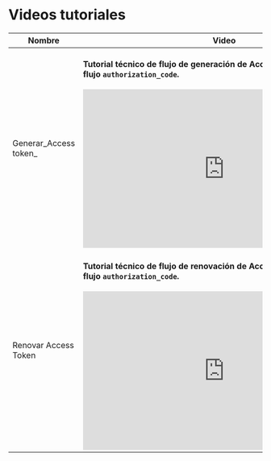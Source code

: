# Videos tutoriales

|Nombre|Video| 
|---|---|
|Generar_Access token_ | <br/> **Tutorial técnico de flujo de generación de Access Token a través del flujo `authorization_code`.** </br> <br/> <iframe width="560" height="315" src="https://www.youtube.com/embed/I0yR0awzo0A" title="YouTube video player" frameborder="0" allow="accelerometer; autoplay; clipboard-write; encrypted-media; gyroscope; picture-in-picture" allowfullscreen></iframe><br/> |
|Renovar Access Token| <br/> **Tutorial técnico de flujo de renovación de Access Token a través del flujo `authorization_code`.** </br> <br/> <iframe width="560" height="315" src="https://www.youtube.com/embed/0Thib_8dTCk" title="YouTube video player" frameborder="0" allow="accelerometer; autoplay; clipboard-write; encrypted-media; gyroscope; picture-in-picture" allowfullscreen></iframe><br/> |